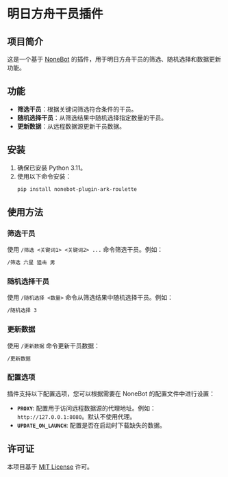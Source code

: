 # 明日方舟干员插件

## 项目简介
这是一个基于 [NoneBot](https://github.com/nonebot/nonebot2) 的插件，用于明日方舟干员的筛选、随机选择和数据更新功能。

## 功能
- **筛选干员**：根据关键词筛选符合条件的干员。
- **随机选择干员**：从筛选结果中随机选择指定数量的干员。
- **更新数据**：从远程数据源更新干员数据。

## 安装
1. 确保已安装 Python 3.11。
2. 使用以下命令安装：
   ```bash
   pip install nonebot-plugin-ark-roulette
   ```

## 使用方法
### 筛选干员
使用 `/筛选 <关键词1> <关键词2> ...` 命令筛选干员。例如：
```bash
/筛选 六星 狙击 男
```

### 随机选择干员
使用 `/随机选择 <数量>` 命令从筛选结果中随机选择干员。例如：
```bash
/随机选择 3
```

### 更新数据
使用 `/更新数据` 命令更新干员数据：
```bash
/更新数据
```

### 配置选项

插件支持以下配置选项，您可以根据需要在 NoneBot 的配置文件中进行设置：

- **`PROXY`**: 配置用于访问远程数据源的代理地址。例如：`http://127.0.0.1:8080`。默认不使用代理。
- **`UPDATE_ON_LAUNCH`**: 配置是否在启动时下载缺失的数据。


## 许可证
本项目基于 [MIT License](./LICENSE) 许可。

